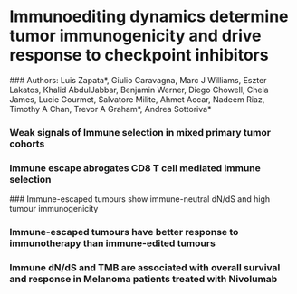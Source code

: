 # Immunoediting dynamics determine tumor immunogenicity and drive response to checkpoint inhibitors
### Authors: Luis Zapata*, Giulio Caravagna, Marc J Williams, Eszter Lakatos, Khalid AbdulJabbar, Benjamin Werner, Diego Chowell, Chela James, Lucie Gourmet, Salvatore Milite, Ahmet Accar, Nadeem Riaz, Timothy A Chan, Trevor A Graham*, Andrea Sottoriva*

### Weak signals of Immune selection in mixed primary tumor cohorts

### Immune escape abrogates CD8 T cell mediated immune selection

### Immune-escaped tumours show immune-neutral dN/dS and high tumour immunogenicity

### Immune-escaped tumours have better response to immunotherapy than immune-edited tumours

### Immune dN/dS and TMB are associated with overall survival and response in Melanoma patients treated with Nivolumab
